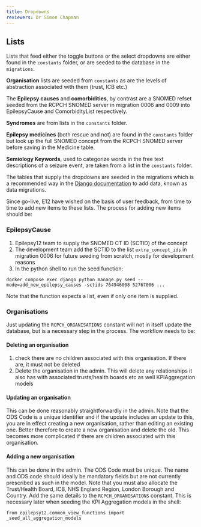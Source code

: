 ```yaml
---
title: Dropdowns
reviewers: Dr Simon Chapman
---
```


## Lists

Lists that feed either the toggle buttons or the select dropdowns are either found in the `constants` folder, or are seeded to the database in the `migrations`.

**Organisation** lists are seeded from `constants` as are the levels of abstraction associated with them (trust, ICB etc.)

The **Epilepsy causes** and **comorbidities**, by contrast are a SNOMED refset seeded from the RCPCH SNOMED server in migration 0006 and 0009 into EpilepsyCause and ComorbidityList respectively.

**Syndromes** are from lists in the `constants` folder.

**Epilepsy medicines** (both rescue and not) are found in the `constants` folder but look up the full SNOMED concept from the RCPCH SNOMED server before saving in the Medicine table.

**Semiology Keywords**, used to categorize words in the free text descriptions of a seizure event, are taken from a list in the `constants` folder.

The tables that supply the dropdowns are seeded in the migrations which is a recommended way in the [Django documentation](https://docs.djangoproject.com/en/5.0/topics/migrations/#data-migrations) to add data, known as data migrations.

Since go-live, E12 have wished on the basis of user feedback, from time to time to add new items to these lists. The process for adding new items should be:

### EpilepsyCause

1. Epilepsy12 team to supply the SNOMED CT ID (SCTID) of the concept
2. The development team add the SCTID to the list `extra_concept_ids` in migration 0006 for future seeding from scratch, mostly for development reasons
3. In the python shell to run the seed function:

```console
docker compose exec django python manage.py seed --mode=add_new_epilepsy_causes -sctids 764946008 52767006 ...
```

Note that the function expects a list, even if only one item is supplied.

<!-- There will need to be further documentation added here for new organisations and trust, as well as new comorbidities, and possibly medications and so on. For now, this is the workflow for EpilepsyCauses -->

### Organisations

Just updating the `RCPCH_ORGANISATIONS` constant will not in itself update the database, but is a necessary step in the process. The workflow needs to be:

#### Deleting an organisation

1. check there are no children associated with this organisation. If there are, it must not be deleted
2. Delete the organisation in the admin. This will delete any relationships it also has with associated trusts/health boards etc as well KPIAggregation models

#### Updating an organisation

This can be done reasonably straightforwardly in the admin. Note that the ODS Code is a unique identifier and if the update includes an update to this, you are in effect creating a new organisation, rather than editing an existing one. Better therefore to create a new organisation and delete the old. This becomes more complicated if there are children associated with this organisation.

#### Adding a new organisation

This can be done in the admin. The ODS Code must be unique. The name and ODS code should ideally be mandatory fields but are not currently prescribed as such in the model. Note that you must also allocate the Trust/Health Board, ICB, NHS England Region, London Borough and Country.
Add the same details to the `RCPCH_ORGANISATIONS` constant. This is necessary later when seeding the KPI Aggregation models
in the shell:

```console
from epilepsy12.common_view_functions import _seed_all_aggregation_models
```
